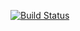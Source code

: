 [![Build Status](https://travis-ci.org/FreedomCore/tfa.svg?branch=master)](https://travis-ci.org/FreedomCore/tfa)